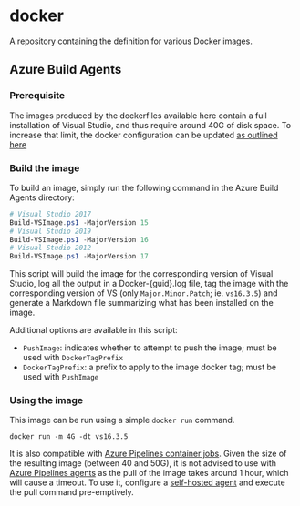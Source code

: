 # docker
A repository containing the definition for various Docker images.


## Azure Build Agents
### Prerequisite
The images produced by the dockerfiles available here contain a full installation of Visual Studio, and thus require around 40G of disk space. 
To increase that limit, the docker configuration can be updated [as outlined here](https://docs.microsoft.com/en-us/virtualization/windowscontainers/manage-containers/container-storage#storage-limits)

### Build the image
To build an image, simply run the following command in the Azure Build Agents directory:
```powershell
# Visual Studio 2017
Build-VSImage.ps1 -MajorVersion 15
# Visual Studio 2019
Build-VSImage.ps1 -MajorVersion 16
# Visual Studio 2012
Build-VSImage.ps1 -MajorVersion 17
```
This script will build the image for the corresponding version of Visual Studio, log all the output in a Docker-{guid}.log file, tag the image with the corresponding version of VS (only `Major.Minor.Patch`; ie. `vs16.3.5`) and generate a Markdown file summarizing what has been installed on the image.

Additional options are available in this script:
- `PushImage`: indicates whether to attempt to push the image; must be used with `DockerTagPrefix`
- `DockerTagPrefix`: a prefix to apply to the image docker tag; must be used with `PushImage`

### Using the image
This image can be run using a simple `docker run` command.
```docker
docker run -m 4G -dt vs16.3.5
```
It is also compatible with [Azure Pipelines container jobs](https://docs.microsoft.com/en-us/azure/devops/pipelines/process/container-phases?view=azure-devops&tabs=yaml). Given the size of the resulting image (between 40 and 50G), it is not advised to use with [Azure Pipelines agents](https://docs.microsoft.com/en-us/azure/devops/pipelines/agents/agents?view=azure-devops) as the pull of the image takes around 1 hour, which will cause a timeout. To use it, configure a [self-hosted agent](https://docs.microsoft.com/en-us/azure/devops/pipelines/agents/v2-windows?view=azure-devops) and execute the pull command pre-emptively.
